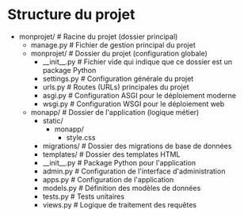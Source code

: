 
<body>
  <h1>Structure du projet</h1>
  <ul>
    <li>monprojet/ # Racine du projet (dossier principal)
      <ul>
        <li>manage.py # Fichier de gestion principal du projet</li>
        <li>monprojet/ # Dossier du projet (configuration globale)
          <ul>
            <li>__init__.py # Fichier vide qui indique que ce dossier est un package Python</li>
            <li>settings.py # Configuration générale du projet</li>
            <li>urls.py # Routes (URLs) principales du projet</li>
            <li>asgi.py # Configuration ASGI pour le déploiement moderne</li>
            <li>wsgi.py # Configuration WSGI pour le déploiement web</li>
          </ul>
        </li>
        <li>monapp/ # Dossier de l'application (logique métier)
          <ul>
            <li>static/
              <ul>
                <li>monapp/
                  <ul>
                    <li>style.css</li>
                  </ul>
                </li>
              </ul>
            </li>
            <li>migrations/ # Dossier des migrations de base de données</li>
            <li>templates/ # Dossier des templates HTML</li>
            <li>__init__.py # Package Python pour l'application</li>
            <li>admin.py # Configuration de l'interface d'administration</li>
            <li>apps.py # Configuration de l'application</li>
            <li>models.py # Définition des modèles de données</li>
            <li>tests.py # Tests unitaires</li>
            <li>views.py # Logique de traitement des requêtes</li>
          </ul>
        </li>
      </ul>
    </li>
  </ul>
</body>


